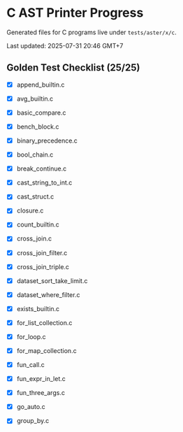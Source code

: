 # C AST Printer Progress

Generated files for C programs live under `tests/aster/x/c`.

Last updated: 2025-07-31 20:46 GMT+7

## Golden Test Checklist (25/25)
- [x] append_builtin.c
- [x] avg_builtin.c
- [x] basic_compare.c
- [x] bench_block.c
- [x] binary_precedence.c
- [x] bool_chain.c
- [x] break_continue.c
- [x] cast_string_to_int.c
- [x] cast_struct.c
- [x] closure.c
- [x] count_builtin.c
- [x] cross_join.c
- [x] cross_join_filter.c
- [x] cross_join_triple.c
- [x] dataset_sort_take_limit.c
- [x] dataset_where_filter.c
- [x] exists_builtin.c
- [x] for_list_collection.c
- [x] for_loop.c
- [x] for_map_collection.c
- [x] fun_call.c
- [x] fun_expr_in_let.c
- [x] fun_three_args.c
- [x] go_auto.c
- [x] group_by.c

